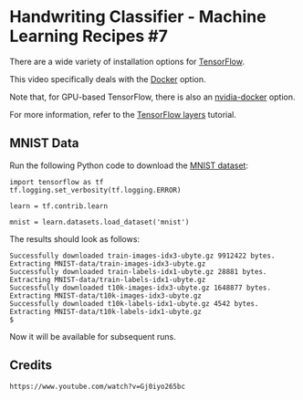 # Handwriting Classifier - Machine Learning Recipes #7

There are a wide variety of installation options for [TensorFlow](https://www.tensorflow.org/install/).

This video specifically deals with the [Docker](https://hub.docker.com/r/tensorflow/tensorflow/) option.

Note that, for GPU-based TensorFlow, there is also an [nvidia-docker](https://github.com/NVIDIA/nvidia-docker) option.

For more information, refer to the [TensorFlow layers](https://www.tensorflow.org/tutorials/layers) tutorial.

## MNIST Data

Run the following Python code to download the [MNIST dataset](http://yann.lecun.com/exdb/mnist/):

    import tensorflow as tf
    tf.logging.set_verbosity(tf.logging.ERROR)

    learn = tf.contrib.learn

    mnist = learn.datasets.load_dataset('mnist')

The results should look as follows:

    Successfully downloaded train-images-idx3-ubyte.gz 9912422 bytes.
    Extracting MNIST-data/train-images-idx3-ubyte.gz
    Successfully downloaded train-labels-idx1-ubyte.gz 28881 bytes.
    Extracting MNIST-data/train-labels-idx1-ubyte.gz
    Successfully downloaded t10k-images-idx3-ubyte.gz 1648877 bytes.
    Extracting MNIST-data/t10k-images-idx3-ubyte.gz
    Successfully downloaded t10k-labels-idx1-ubyte.gz 4542 bytes.
    Extracting MNIST-data/t10k-labels-idx1-ubyte.gz
    $

Now it will be available for subsequent runs.

## Credits

    https://www.youtube.com/watch?v=Gj0iyo265bc

